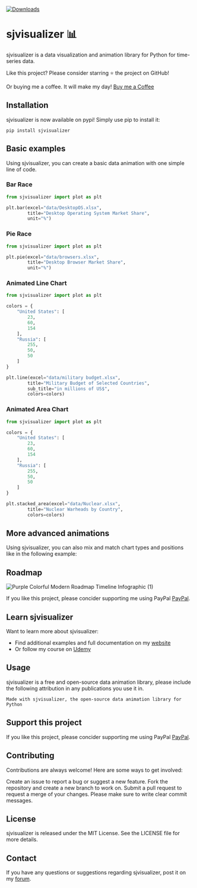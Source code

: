 [![Downloads](https://static.pepy.tech/badge/sjvisualizer)](https://pepy.tech/project/sjvisualizer)
# sjvisualizer 📊
sjvisualizer is a data visualization and animation library for Python for time-series data. 

Like this project? Please consider starring ⭐ the project on GitHub!

Or buying me a coffee. It will make my day! [Buy me a Coffee](https://www.buymeacoffee.com/sjoerdtilmans)

## Installation
sjvisualizer is now available on pypi! Simply use pip to install it:

```
pip install sjvisualizer
```

## Basic examples
Using sjvisualizer, you can create a basic data animation with one simple line of code.

### Bar Race

```python
from sjvisualizer import plot as plt

plt.bar(excel="data/DesktopOS.xlsx", 
        title="Desktop Operating System Market Share", 
        unit="%")
```

### Pie Race

```python
from sjvisualizer import plot as plt

plt.pie(excel="data/browsers.xlsx", 
        title="Desktop Browser Market Share", 
        unit="%")
```

### Animated Line Chart

```python
from sjvisualizer import plot as plt

colors = {
    "United States": [
        23,
        60,
        154
    ],
	"Russia": [
        255,
        50,
        50
    ]
}

plt.line(excel="data/military budget.xlsx",
        title="Military Budget of Selected Countries",
        sub_title="in millions of US$",
        colors=colors)
```

### Animated Area Chart

```python
from sjvisualizer import plot as plt

colors = {
    "United States": [
        23,
        60,
        154
    ],
	"Russia": [
        255,
        50,
        50
    ]
}

plt.stacked_area(excel="data/Nuclear.xlsx",
        title="Nuclear Warheads by Country",
        colors=colors)
```

## More advanced animations
Using sjvisualizer, you can also mix and match chart types and positions like in the following example:

## Roadmap

![Purple Colorful Modern Roadmap Timeline Infographic (1)](https://github.com/SjoerdTilmans/sjvisualizer/assets/37220662/a45ab7f0-ea16-4230-be56-d2fdb2af3bc3)

If you like this project, please concider supporting me using PayPal [PayPal](https://www.paypal.com/donate/?hosted_button_id=YMN9G93CTNLD2).

## Learn sjvisualizer

Want to learn more about sjvisualizer:
- Find additional examples and full documentation on my [website](https://www.sjdataviz.com/software)
- Or follow my course on [Udemy](https://www.sjdataviz.com/course-link)


## Usage
sjvisualizer is a free and open-source data animation library, please include the following attribution in any publications you use it in.
```
Made with sjvisualizer, the open-source data animation library for Python
```


## Support this project
If you like this project, please concider supporting me using PayPal [PayPal](https://www.paypal.com/donate/?hosted_button_id=YMN9G93CTNLD2).
    
## Contributing
Contributions are always welcome! Here are some ways to get involved:

Create an issue to report a bug or suggest a new feature.
Fork the repository and create a new branch to work on.
Submit a pull request to request a merge of your changes.
Please make sure to write clear commit messages.

## License
sjvisualizer is released under the MIT License. See the LICENSE file for more details.

## Contact
If you have any questions or suggestions regarding sjvisualizer, post it on my [forum](https://www.sjdataviz.com/howto-sjvisualizer).
